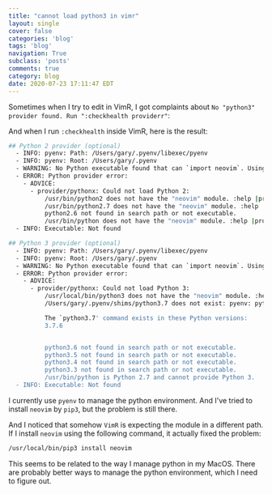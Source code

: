 ```yaml
---
title: "cannot load python3 in vimr"
layout: single
cover: false
categories: 'blog'
tags: 'blog'
navigation: True
subclass: 'posts'
comments: true
category: blog
date: 2020-07-23 17:11:47 EDT
---
```


Sometimes when I try to edit in VimR, I got complaints about `No "python3" provider found. Run ":checkhealth providerr"`:

And when I run `:checkhealth` inside VimR, here is the result:

```bash
## Python 2 provider (optional)
  - INFO: pyenv: Path: /Users/gary/.pyenv/libexec/pyenv
  - INFO: pyenv: Root: /Users/gary/.pyenv
  - WARNING: No Python executable found that can `import neovim`. Using the first available executable for diagnostics.
  - ERROR: Python provider error:
    - ADVICE:
      - provider/pythonx: Could not load Python 2:
          /usr/bin/python2 does not have the "neovim" module. :help |provider-python|
          /usr/bin/python2.7 does not have the "neovim" module. :help |provider-python|
          python2.6 not found in search path or not executable.
          /usr/bin/python does not have the "neovim" module. :help |provider-python|
  - INFO: Executable: Not found

## Python 3 provider (optional)
  - INFO: pyenv: Path: /Users/gary/.pyenv/libexec/pyenv
  - INFO: pyenv: Root: /Users/gary/.pyenv
  - WARNING: No Python executable found that can `import neovim`. Using the first available executable for diagnostics.
  - ERROR: Python provider error:
    - ADVICE:
      - provider/pythonx: Could not load Python 3:
          /usr/local/bin/python3 does not have the "neovim" module. :help |provider-python|
          /Users/gary/.pyenv/shims/python3.7 does not exist: pyenv: python3.7: command not found

          The `python3.7' command exists in these Python versions:
          3.7.6


          python3.6 not found in search path or not executable.
          python3.5 not found in search path or not executable.
          python3.4 not found in search path or not executable.
          python3.3 not found in search path or not executable.
          /usr/bin/python is Python 2.7 and cannot provide Python 3.
  - INFO: Executable: Not found
```

I currently use `pyenv` to manage the python environment. And I've tried to install `neovim` by `pip3`, but the problem is still there.

And I noticed that somehow `VimR` is expecting the module in a different path. If I install `neovim` using the following command, it actually fixed the problem:

```bash
/usr/local/bin/pip3 install neovim
```

This seems to be related to the way I manage python in my MacOS. There are probably better ways to manage the python environment, which I need to figure out.
